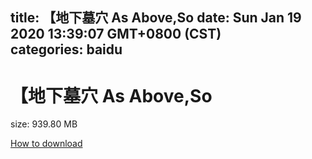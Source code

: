 
title: 【地下墓穴 As Above,So
date: Sun Jan 19 2020 13:39:07 GMT+0800 (CST)    
categories: baidu
---

# 【地下墓穴 As Above,So
size: 939.80 MB
 
 

[How to download](https://bpcam.bemobtrk.com/go/2ceec3aa-1ca2-46d6-b9ff-aaa5c184517c?jno=1809)